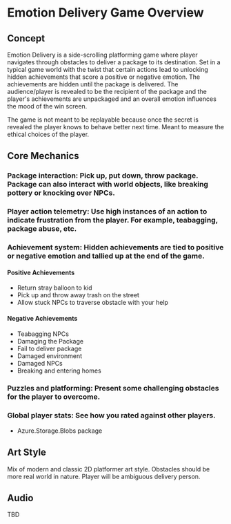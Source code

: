 # Emotion Delivery Game Overview
## Concept

Emotion Delivery is a side-scrolling platforming game where player navigates through obstacles to deliver a package to its destination. Set in a typical game world with the twist that certain actions lead to unlocking hidden achievements that score a positive or negative emotion. The achievements are hidden until the package is delivered. The audience/player is revealed to be the recipient of the package and the player's achievements are unpackaged and an overall emotion influences the mood of the win screen.

The game is not meant to be replayable because once the secret is revealed the player knows to behave better next time. Meant to measure the ethical choices of the player.

## Core Mechanics

### Package interaction: Pick up, put down, throw package. Package can also interact with world objects, like breaking pottery or knocking over NPCs.
### Player action telemetry: Use high instances of an action to indicate frustration from the player. For example, teabagging, package abuse, etc.
### Achievement system: Hidden achievements are tied to positive or negative emotion and tallied up at the end of the game.
#### Positive Achievements
- Return stray balloon to kid
- Pick up and throw away trash on the street
- Allow stuck NPCs to traverse obstacle with your help

#### Negative Achievements
- Teabagging NPCs
- Damaging the Package
- Fail to deliver package
- Damaged environment
- Damaged NPCs
- Breaking and entering homes

### Puzzles and platforming: Present some challenging obstacles for the player to overcome.
### Global player stats: See how you rated against other players.
- Azure.Storage.Blobs package

## Art Style

Mix of modern and classic 2D platformer art style. Obstacles should be more real world in nature. Player will be ambiguous delivery person.

## Audio

TBD

